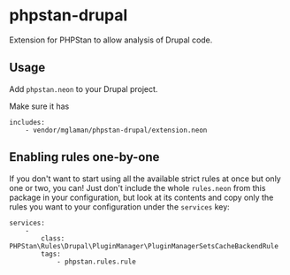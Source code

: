 # phpstan-drupal

Extension for PHPStan to allow analysis of Drupal code.

## Usage

Add `phpstan.neon` to your Drupal project.

Make sure it has

```neon
includes:
	- vendor/mglaman/phpstan-drupal/extension.neon
```

## Enabling rules one-by-one

If you don't want to start using all the available strict rules at once but only one or two, you can! Just don't include the whole `rules.neon` from this package in your configuration, but look at its contents and copy only the rules you want to your configuration under the `services` key:

```
services:
	-
		class: PHPStan\Rules\Drupal\PluginManager\PluginManagerSetsCacheBackendRule
		tags:
			- phpstan.rules.rule
```

